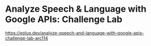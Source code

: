 # Analyze Speech & Language with Google APIs: Challenge Lab

<https://eplus.dev/analyze-speech-and-language-with-google-apis-challenge-lab-arc114>